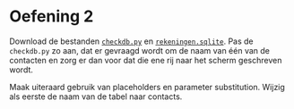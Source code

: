 # Oefening 2

Download de bestanden [`checkdb.py`](/bestanden/sqlite/checkdb.py) en [`rekeningen.sqlite`](/bestanden/sqlite/rekeningen.sqlite). Pas de `checkdb.py` zo aan, dat er gevraagd wordt om de naam van één van de contacten en zorg er dan voor dat die ene rij naar het scherm geschreven wordt.

Maak uiteraard gebruik van placeholders en parameter substitution.
Wijzig als eerste de naam van de tabel naar contacts.
